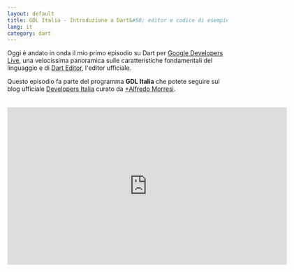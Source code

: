 ```yaml
---
layout: default
title: GDL Italia - Introduzione a Dart&#58; editor e codice di esempio
lang: it
category: dart
---
```


Oggi è andato in onda il mio primo episodio su Dart per [Google Developers Live](https://developers.google.com/live/shows/242142111/), una velocissima panoramica sulle caratteristiche fondamentali del linguaggio e di [Dart Editor](http://dartlang.org/editor), l'editor ufficiale.


Questo episodio fa parte del programma **GDL Italia** che potete seguire sul blog ufficiale [Developers Italia](http://developersitalia.blogspot.it/) curato da [+Alfredo Morresi](https://plus.google.com/108670469644954045753/posts).


<div class="centered" style="padding:20px;padding-left:0px;padding-right:0px">
<iframe width="640" height="360" src="http://www.youtube.com/embed/wcJ0zJQm7gw" frameborder="0" allowfullscreen></iframe>
</div>